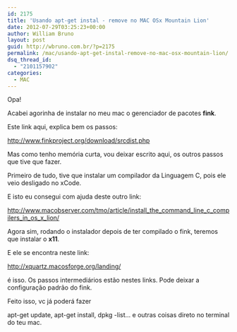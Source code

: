 ```yaml
---
id: 2175
title: 'Usando apt-get instal - remove no MAC OSx Mountain Lion'
date: 2012-07-29T03:25:23+00:00
author: William Bruno
layout: post
guid: http://wbruno.com.br/?p=2175
permalink: /mac/usando-apt-get-instal-remove-no-mac-osx-mountain-lion/
dsq_thread_id:
  - "2101157902"
categories:
  - MAC
---
```

Opa!

Acabei agorinha de instalar no meu mac o gerenciador de pacotes **fink**.

Este link aqui, explica bem os passos:

<a href="http://www.finkproject.org/download/srcdist.php" rel="external nofollow">http://www.finkproject.org/download/srcdist.php</a>

Mas como tenho memória curta, vou deixar escrito aqui, os outros passos que tive que fazer.

Primeiro de tudo, tive que instalar um compilador da Linguagem C, pois ele veio desligado no xCode.

E isto eu consegui com ajuda deste outro link:

<a href="http://www.macobserver.com/tmo/article/install_the_command_line_c_compilers_in_os_x_lion/" rel="external nofollow">http://www.macobserver.com/tmo/article/install_the_command_line_c_compilers_in_os_x_lion/</a>

Agora sim, rodando o instalador depois de ter compilado o fink, teremos que instalar o **x11**.

E ele se encontra neste link:

<a href="http://xquartz.macosforge.org/landing/" rel="external nofollow">http://xquartz.macosforge.org/landing/</a>

é isso. Os passos intermediários estão nestes links. Pode deixar a configuração padrão do fink.

Feito isso, vc já poderá fazer

apt-get update, apt-get install, dpkg -list&#8230; e outras coisas direto no terminal do teu mac.
